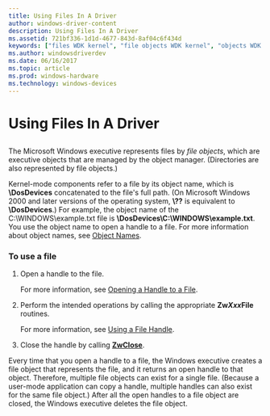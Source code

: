 ```yaml
---
title: Using Files In A Driver
author: windows-driver-content
description: Using Files In A Driver
ms.assetid: 721bf336-1d1d-4677-843d-8af04c6f434d
keywords: ["files WDK kernel", "file objects WDK kernel", "objects WDK file objects", "file handles WDK kernel", "handle to file WDK kernel", "reading data from files", "writing data to files", "reading metadata for file", "writing metadata for file", "driver file objects WDK kernel", "multiple file objects WDK kernel", "kernel-mode drivers WDK , files"]
ms.author: windowsdriverdev
ms.date: 06/16/2017
ms.topic: article
ms.prod: windows-hardware
ms.technology: windows-devices
---
```


# Using Files In A Driver


## <a href="" id="ddk-using-files-in-a-driver-kg"></a>


The Microsoft Windows executive represents files by *file objects*, which are executive objects that are managed by the object manager. (Directories are also represented by file objects.)

Kernel-mode components refer to a file by its object name, which is **\\DosDevices** concatenated to the file's full path. (On Microsoft Windows 2000 and later versions of the operating system, **\\??** is equivalent to **\\DosDevices**.) For example, the object name of the C:\\WINDOWS\\example.txt file is **\\DosDevices\\C:\\WINDOWS\\example.txt**. You use the object name to open a handle to a file. For more information about object names, see [Object Names](object-names.md).

### To use a file

1.  Open a handle to the file.

    For more information, see [Opening a Handle to a File](opening-a-handle-to-a-file.md).

2.  Perform the intended operations by calling the appropriate **Zw*Xxx*File** routines.

    For more information, see [Using a File Handle](using-a-file-handle.md).

3.  Close the handle by calling [**ZwClose**](https://msdn.microsoft.com/library/windows/hardware/ff566417).

Every time that you open a handle to a file, the Windows executive creates a file object that represents the file, and it returns an open handle to that object. Therefore, multiple file objects can exist for a single file. (Because a user-mode application can copy a handle, multiple handles can also exist for the same file object.) After all the open handles to a file object are closed, the Windows executive deletes the file object.

 

 




